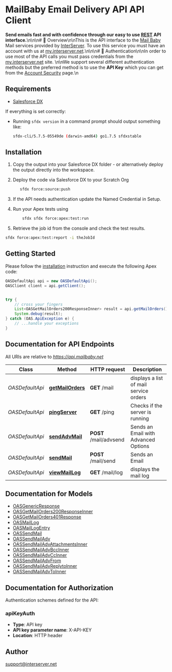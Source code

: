 # MailBaby Email Delivery API API Client


**Send emails fast and with confidence through our easy to use [REST](https://en.wikipedia.org/wiki/Representational_state_transfer) API interface.**\n\n\n# 📌 Overview\n\nThis is the API interface to the [Mail Baby](https//mail.baby/) Mail services provided by [InterServer](https://www.interserver.net). To use this service you must have an account with us at [my.interserver.net](https://my.interserver.net).\n\n\n# 🔐 Authentication\n\nIn order to use most of the API calls you must pass credentials from the [my.interserver.net](https://my.interserver.net/) site.  \n\nWe support several different authentication methods but the preferred method is to use the **API Key** which you can get from the [Account Security](https://my.interserver.net/account_security) page.\n

## Requirements

- [Salesforce DX](https://www.salesforce.com/products/platform/products/salesforce-dx/)

If everything is set correctly:

- Running `sfdx version` in a command prompt should output something like:

  ```bash
  sfdx-cli/5.7.5-05549de (darwin-amd64) go1.7.5 sfdxstable
  ```

## Installation

1. Copy the output into your Salesforce DX folder - or alternatively deploy the output directly into the workspace.
2. Deploy the code via Salesforce DX to your Scratch Org

   ```bash
      sfdx force:source:push
   ```

3. If the API needs authentication update the Named Credential in Setup.
4. Run your Apex tests using

   ```bash
       sfdx sfdx force:apex:test:run
   ```

5. Retrieve the job id from the console and check the test results.

  ```bash
  sfdx force:apex:test:report -i theJobId
  ```

## Getting Started

Please follow the [installation](#installation) instruction and execute the following Apex code:

```java
OASDefaultApi api = new OASDefaultApi();
OASClient client = api.getClient();


try {
    // cross your fingers
    List<OASGetMailOrders200ResponseInner> result = api.getMailOrders();
    System.debug(result);
} catch (OAS.ApiException e) {
    // ...handle your exceptions
}
```

## Documentation for API Endpoints

All URIs are relative to *https://api.mailbaby.net*

Class | Method | HTTP request | Description
------------ | ------------- | ------------- | -------------
*OASDefaultApi* | [**getMailOrders**](OASDefaultApi.md#getMailOrders) | **GET** /mail | displays a list of mail service orders
*OASDefaultApi* | [**pingServer**](OASDefaultApi.md#pingServer) | **GET** /ping | Checks if the server is running
*OASDefaultApi* | [**sendAdvMail**](OASDefaultApi.md#sendAdvMail) | **POST** /mail/advsend | Sends an Email with Advanced Options
*OASDefaultApi* | [**sendMail**](OASDefaultApi.md#sendMail) | **POST** /mail/send | Sends an Email
*OASDefaultApi* | [**viewMailLog**](OASDefaultApi.md#viewMailLog) | **GET** /mail/log | displays the mail log


## Documentation for Models

 - [OASGenericResponse](OASGenericResponse.md)
 - [OASGetMailOrders200ResponseInner](OASGetMailOrders200ResponseInner.md)
 - [OASGetMailOrders401Response](OASGetMailOrders401Response.md)
 - [OASMailLog](OASMailLog.md)
 - [OASMailLogEntry](OASMailLogEntry.md)
 - [OASSendMail](OASSendMail.md)
 - [OASSendMailAdv](OASSendMailAdv.md)
 - [OASSendMailAdvAttachmentsInner](OASSendMailAdvAttachmentsInner.md)
 - [OASSendMailAdvBccInner](OASSendMailAdvBccInner.md)
 - [OASSendMailAdvCcInner](OASSendMailAdvCcInner.md)
 - [OASSendMailAdvFrom](OASSendMailAdvFrom.md)
 - [OASSendMailAdvReplytoInner](OASSendMailAdvReplytoInner.md)
 - [OASSendMailAdvToInner](OASSendMailAdvToInner.md)


## Documentation for Authorization

Authentication schemes defined for the API:
### apiKeyAuth


- **Type**: API key
- **API key parameter name**: X-API-KEY
- **Location**: HTTP header


## Author

support@interserver.net

